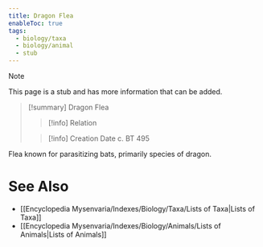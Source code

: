 ```yaml
---
title: Dragon Flea
enableToc: true
tags:
  - biology/taxa
  - biology/animal
  - stub
---
```


> [!note]
> This page is a stub and has more information that can be added.

> [!summary] Dragon Flea
> > [!info] Relation
>
> > [!info] Creation Date
> > c. BT 495

Flea known for parasitizing bats, primarily species of dragon.

# See Also
- [[Encyclopedia Mysenvaria/Indexes/Biology/Taxa/Lists of Taxa|Lists of Taxa]]
- [[Encyclopedia Mysenvaria/Indexes/Biology/Animals/Lists of Animals|Lists of Animals]]
